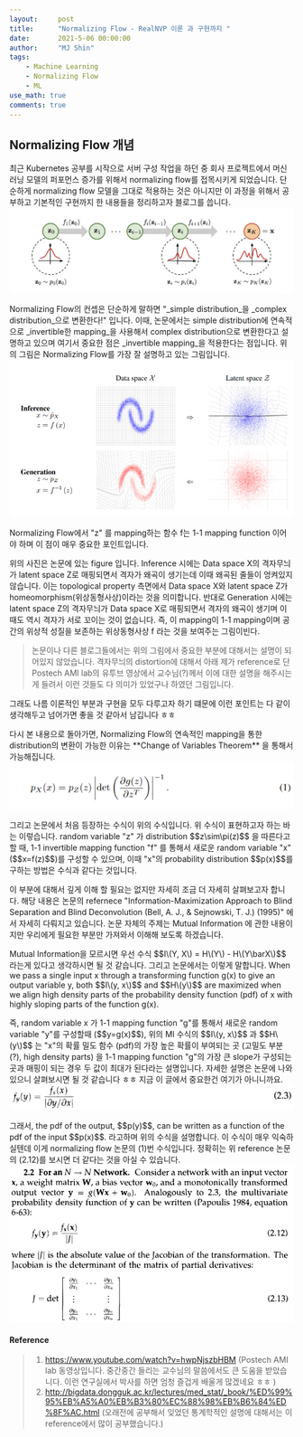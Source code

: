 ```yaml
---
layout:     post
title:      "Normalizing Flow - RealNVP 이론 과 구현까지 "
date:       2021-5-06 00:00:00
author:     "MJ Shin"
tags:
    - Machine Learning
    - Normalizing Flow
    - ML
use_math: true
comments: true
---
```

## Normalizing Flow 개념 

<p> 최근 Kubernetes 공부를 시작으로 서버 구성 작업을 하던 중 회사 프로젝트에서 머신러닝 모델의 퍼포먼스 증가를 위해서 normalizing flow를 접목시키게 되었습니다. 단순하게 normalizing flow 모델을 그대로 적용하는 것은 아니지만 이 과정을 위해서 공부하고 기본적인 구현까지 한 내용들을 정리하고자 블로그를 씁니다. 

<img src="https://github.com/170928/170928.github.io/blob/master/_images/normalizing_flow/figure2.PNG?raw=true">

<p> Normalizing Flow의 컨셉은 단순하게 말하면 "_simple distribution_을 _complex distribution_으로 변환한다!" 입니다. 이때, 논문에서는 simple distribution에 연속적으로 _invertible한 mapping_을 사용해서 complex distribution으로 변환한다고 설명하고 있으며 여기서 중요한 점은 _invertible mapping_을 적용한다는 점입니다. 위의 그림은 Normalizing Flow를 가장 잘 설명하고 있는 그림입니다. 

<img src="https://github.com/170928/170928.github.io/blob/master/_images/normalizing_flow/figure1.PNG?raw=true">

<p> Normalizing Flow에서 "z" 를 mapping하는 함수 f는 1-1 mapping function 이어야 하며 이 점이 매우 중요한 포인트입니다. 

<p> 위의 사진은 논문에 있는 figure 입니다. Inference 시에는 Data space X의 격자무늬가 latent space Z로 매핑되면서 격자가 왜곡이 생기는데 이때 왜곡된 줄들이 엉켜있지 않습니다. 이는 topological property 측면에서 Data space X와 latent space Z가 homeomorphism(위상동형사상)이라는 것을 의미합니다. 반대로 Generation 시에는 latent space Z의 격자무늬가 Data space X로 매핑되면서 격자의 왜곡이 생기며 이때도 역시 격자가 서로 꼬이는 것이 없습니다. 즉, 이 mapping이 1-1 mapping이며 공간의 위상적 성질을 보존하는 위상동형사상 f  라는 것을 보여주는 그림이빈다. 

> 논문이나 다른 블로그들에서는 위의 그림에서 중요한 부분에 대해서는 설명이 되어있지 않았습니다. 격자무늬의 distortion에 대해서 아래 제가 reference로 단 Postech AMI lab의 유투브 영상에서 교수님(?)께서 이에 대한 설명을 해주시는게 들려서 이런 것들도 다 의미가 있었구나 하였던 그림입니다. 

<p> 그래도 나름 이론적인 부분과 구현을 모두 다루고자 하기 떄문에 이런 포인트는 다 같이 생각해두고 넘어가면 좋을 것 같아서 남깁니다 ㅎㅎ

<p> 다시 본 내용으로 돌아가면, Normalizing Flow의 연속적인 mapping을 통한 distribution의 변환이 가능한 이유는 **Change of Variables Theorem** 을 통해서 가능해집니다. 

<img src="https://github.com/170928/170928.github.io/blob/master/_images/normalizing_flow/figure3.PNG?raw=true">

<p> 그리고 논문에서 처음 등장하는 수식이 위의 수식입니다. 위 수식이 표현하고자 하는 바는 이렇습니다. random variable "z" 가 distribution $$z\sim\pi(z)$$ 을 따른다고 할 때, 1-1 invertible mapping function "f" 를 통해서 새로운 random variable "x" ($$x=f(z)$$)를 구성할 수 있으며, 이때 "x"의 probability distribution $$p(x)$$를 구하는 방법은 수식과 같다는 것입니다. 

<p> 이 부분에 대해서 깊게 이해 할 필요는 없지만 자세히 조금 더 자세히 살펴보고자 합니다. 해당 내용은 논문의 refernece "Information-Maximization Approach to Blind Separation and Blind Deconvolution (Bell, A. J., & Sejnowski, T. J.) (1995)" 에서 자세히 다뤄지고 있습니다. 논문 자체의 주제는 Mutual Information 에 관한 내용이지만 우리에게 필요한 부분만 가져와서 이해해 보도록 하겠습니다. 

<p> Mutual Information을 모르시면 우선 수식 $$I\(Y, X\) = H\(Y\) - H\(Y\barX\)$$ 라는게 있다고 생각하시면 될 것 같습니다. 그리고 논문에서는 이렇게 말합니다. When we pass a single input x through a transforming function g(x) to give an output variable y, both $$I\(y, x\)$$ and $$H\(y\)$$ are maximized when we align high density parts of the probability density function (pdf) of x with highly sloping parts of the function g(x).  

<p> 즉, random variable x 가 1-1 mapping function "g"를 통해서 새로운 random variable "y"를 구성할때 ($$y=g(x)$$), 위의 MI 수식의 $$I\(y, x\)$$ 과 $$H\(y\)$$ 는 "x"의 확률 밀도 함수 (pdf)의 가장 높은 확률이 부여되는 곳 (고밀도 부분(?), high density parts) 을 1-1 mapping function "g"의 가장 큰 slope가 구성되는 곳과 매핑이 되는 경우 두 값이 최대가 된다라는 설명입니다. 자세한 설명은 논문에 나와있으니 살펴보시면 될 것 같습니다 ㅎㅎ 지금 이 글에서 중요한건 여기가 아니니까요.

<img src="https://github.com/170928/170928.github.io/blob/master/_images/normalizing_flow/figure4.PNG?raw=true">

<p> 그래서, the pdf of the output, $$p(y)$$, can be written as a function of the pdf of the input $$p(x)$$. 라고하며 위의 수식을 설명합니다. 이 수식이 매우 익숙하실텐데 이게 normalizing flow 논문의 (1)번 수식입니다. 정확히는 위 reference 논문의 (2.12)를 보시면 더 같다는 것을 아실 수 있습니다. 

<img src="https://github.com/170928/170928.github.io/blob/master/_images/normalizing_flow/figure5.PNG?raw=true">

#### Reference 
>1. https://www.youtube.com/watch?v=hwpNjszbHBM (Postech AMI lab 동영상입니다. 중간중간 들리는 교수님의 말씀에서도 큰 도움을 받았습니다. 이런 연구실에서 박사를 하면 엄청 즐겁게 배울게 많겠네요 ㅎㅎ )
>2. http://bigdata.dongguk.ac.kr/lectures/med_stat/_book/%ED%99%95%EB%A5%A0%EB%B3%80%EC%88%98%EB%B6%84%ED%8F%AC.html (오래전에 공부해서 잊었던 통계학적인 설명에 대해서는 이 reference에서 많이 공부했습니다.)